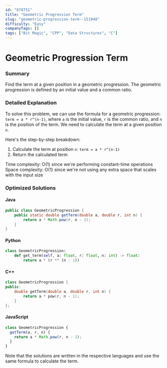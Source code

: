 ```yaml
---
id: "878751"
title: "Geometric Progression Term"
slug: "geometric-progression-term--151948"
difficulty: "Easy"
companyTags: []
tags: ["Bit Magic", "CPP", "Data Structures", "C"]
---
```


**Geometric Progression Term**
============================

### Summary
Find the term at a given position in a geometric progression. The geometric progression is defined by an initial value and a common ratio.

### Detailed Explanation
To solve this problem, we can use the formula for a geometric progression: `term = a * r^(n-1)`, where `a` is the initial value, `r` is the common ratio, and `n` is the position of the term. We need to calculate the term at a given position `n`.

Here's the step-by-step breakdown:

1. Calculate the term at position `n`: `term = a * r^(n-1)`
2. Return the calculated term

Time complexity: O(1) since we're performing constant-time operations
Space complexity: O(1) since we're not using any extra space that scales with the input size

### Optimized Solutions
#### Java
```java
public class GeometricProgression {
    public static double getTerm(double a, double r, int n) {
        return a * Math.pow(r, n - 1);
    }
}
```
#### Python
```python
class GeometricProgression:
    def get_term(self, a: float, r: float, n: int) -> float:
        return a * (r ** (n - 1))
```
#### C++
```cpp
class GeometricProgression {
public:
    double getTerm(double a, double r, int n) {
        return a * pow(r, n - 1);
    }
};
```
#### JavaScript
```javascript
class GeometricProgression {
  getTerm(a, r, n) {
    return a * Math.pow(r, n - 1);
  }
}
```
Note that the solutions are written in the respective languages and use the same formula to calculate the term.